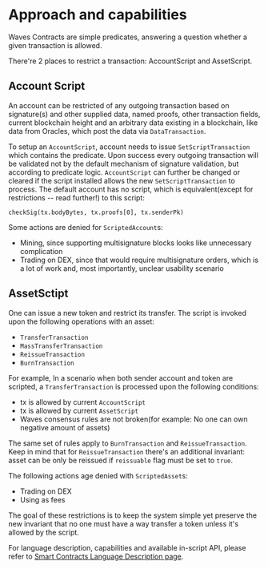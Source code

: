 # Approach and capabilities
Waves Contracts are simple predicates, answering a question whether a given transaction is allowed.

There're 2 places to restrict a transaction: AccountScript and AssetScript.

## Account Script
An account can be restricted of any outgoing transaction based on signature(s) and other supplied data, named proofs, other transaction fields, current blockchain height and an arbitrary data existing in a blockchain, like data from Oracles, which post the data via `DataTransaction`.

To setup an `AccountScript`, account needs to issue `SetScriptTransaction` which contains the predicate. Upon success every outgoing transaction will be validated not by the default mechanism of signature validation, but according to predicate logic. `AccountScript` can further be changed or cleared if the script installed allows the new `SetScriptTransaction` to process. The default account has no script, which is equivalent(except for restrictions -- read further!) to this script:

```
checkSig(tx.bodyBytes, tx.proofs[0], tx.senderPk)
```

Some actions are denied for `ScriptedAccount`s:
 - Mining, since supporting multisignature blocks looks like  unnecessary complication
 - Trading on DEX, since that would require multisignature orders, which is a lot of work and, most importantly, unclear usability scenario

## AssetSctipt

One can issue a new token and restrict its transfer. The script is invoked upon the following operations with an asset:

 - `TransferTransaction`
 - `MassTransferTransaction`
 - `ReissueTransaction`
 - `BurnTransaction`

For example, In a scenario when both sender account and token are scripted, a `TransferTransaction` is processed upon the following conditions: 

 - tx is allowed by current `AccountScript`
 - tx is allowed by current `AssetScript`
 - Waves consensus rules are not broken(for example: No one can own negative amount of assets)

The same set of rules apply to `BurnTransaction` and `ReissueTransaction`. Keep in mind that for `ReissueTransaction` there's an additional invariant: asset can be only be reissued if `reissuable` flag must be set to `true`.

The following actions age denied with `ScriptedAsset`s:

 - Trading on DEX
 - Using as fees

The goal of these restrictions is to keep the system simple yet preserve the new invariant that no one must have a way transfer a token unless it's allowed by the script. 

For language description, capabilities and available in-script API, please refer to [Smart Contracts Language Description page](language-description.md).
